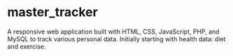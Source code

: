 # master_tracker
A responsive web application built with HTML, CSS, JavaScript, PHP, and MySQL to track various personal data. Initially starting with health data: diet and exercise.
